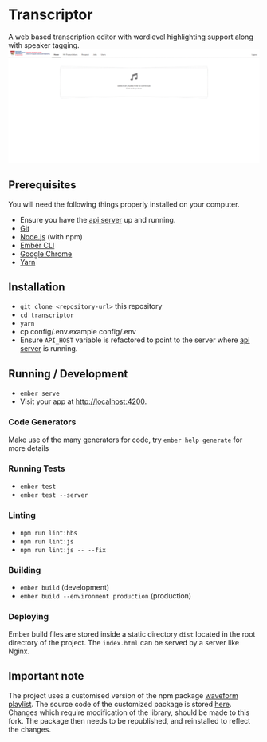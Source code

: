 # Transcriptor

A web based transcription editor with wordlevel highlighting support along with speaker tagging.
![Demo Gif](./docs/images/demo.gif)


## Prerequisites

You will need the following things properly installed on your computer.
* Ensure you have the [api server](https://github.com/CosmicCoder96/transcription-server) up and running.
* [Git](https://git-scm.com/)
* [Node.js](https://nodejs.org/) (with npm)
* [Ember CLI](https://ember-cli.com/)
* [Google Chrome](https://google.com/chrome/)
* [Yarn](https://yarnpkg.com/en/)
## Installation

* `git clone <repository-url>` this repository
* `cd transcriptor`
* `yarn`
* cp config/.env.example config/.env
* Ensure `API_HOST` variable is refactored to point to the server where [api server](https://github.com/CosmicCoder96/transcription-server) is running.
## Running / Development
* `ember serve`
* Visit your app at [http://localhost:4200](http://localhost:4200).

### Code Generators

Make use of the many generators for code, try `ember help generate` for more details

### Running Tests

* `ember test`
* `ember test --server`

### Linting

* `npm run lint:hbs`
* `npm run lint:js`
* `npm run lint:js -- --fix`

### Building

* `ember build` (development)
* `ember build --environment production` (production)

### Deploying

Ember build files are stored inside a static directory `dist` located in the root directory of the project.
The `index.html` can be served by a server like Nginx. 

## Important note
The project uses a customised version of the npm package [waveform playlist](https://github.com/naomiaro/waveform-playlist). The source code of the customized package is stored [here](https://github.com/CosmicCoder96/waveform-playlist).
Changes which require modification of the library, should be made to this fork. The package then needs to be republished, and reinstalled to reflect the changes.




